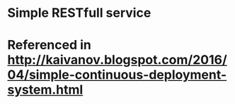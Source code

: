 # Simple RESTfull service
# Referenced in  http://kaivanov.blogspot.com/2016/04/simple-continuous-deployment-system.html
